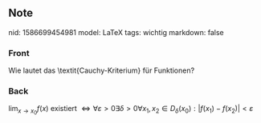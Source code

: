 ## Note
nid: 1586699454981
model: LaTeX
tags: wichtig
markdown: false

### Front
Wie lautet das \textit{Cauchy-Kriterium} für Funktionen?

### Back
$\lim _{x \rightarrow x_{0}} f(x)$ existiert $\Longleftrightarrow \forall \varepsilon>0 \exists \delta>0 \forall x_{1}, x_{2} \in D_{\delta}\left(x_{0}\right):\left|f\left(x_{1}\right)-f\left(x_{2}\right)\right|<\varepsilon$
